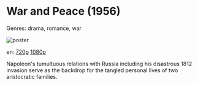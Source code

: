 # War and Peace (1956)

Genres: drama, romance, war

![poster](http://image.tmdb.org/t/p/w500/rqcAznFsRtygOUWGGvWOCrmLT4t.jpg)

en:
  [720p](magnet:?xt=urn:btih:AAC596DA013DDF699446D28EC8D7FCFBF12E884B&tr=udp://glotorrents.pw:6969/announce&tr=udp://tracker.opentrackr.org:1337/announce&tr=udp://torrent.gresille.org:80/announce&tr=udp://tracker.openbittorrent.com:80&tr=udp://tracker.coppersurfer.tk:6969&tr=udp://tracker.leechers-paradise.org:6969&tr=udp://p4p.arenabg.ch:1337&tr=udp://tracker.internetwarriors.net:1337)
  [1080p](magnet:?xt=urn:btih:A81962E3E2F0473DC5A597FE966295BE1CB7E3F7&tr=udp://glotorrents.pw:6969/announce&tr=udp://tracker.opentrackr.org:1337/announce&tr=udp://torrent.gresille.org:80/announce&tr=udp://tracker.openbittorrent.com:80&tr=udp://tracker.coppersurfer.tk:6969&tr=udp://tracker.leechers-paradise.org:6969&tr=udp://p4p.arenabg.ch:1337&tr=udp://tracker.internetwarriors.net:1337)
  


Napoleon's tumultuous relations with Russia including his disastrous 1812 invasion serve as the backdrop for the tangled personal lives of two aristocratic families.